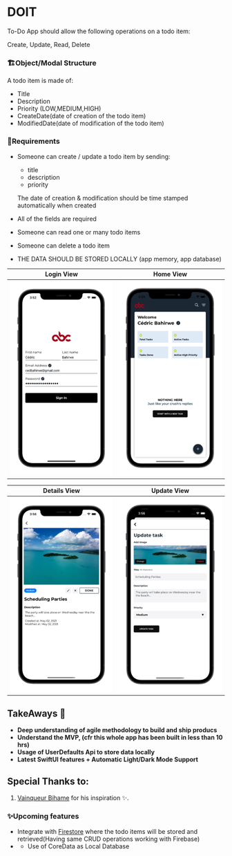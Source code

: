 # DOIT

To-Do App should allow the following operations on a todo item:

Create, Update, Read, Delete

### 🏗Object/Modal Structure

A todo item is made of:

- Title
- Description
- Priority (LOW,MEDIUM,HIGH)
- CreateDate(date of creation of the todo item)
- ModifiedDate(date of modification of the todo item)

### 🔖Requirements

- Someone can create / update a todo item by sending:

  - title
  - description
  - priority

  The date of creation & modification should be time stamped automatically when created

- All of the fields are required
- Someone can read one or many todo items
- Someone can delete a todo item
- THE DATA SHOULD BE STORED LOCALLY (app memory, app database)

Login View                   |  Home View
:-------------------------:|:-------------------------:
![](auth.png)  |  ![](welcome.png)

Details View                 |  Update View
:-------------------------:|:-------------------------:
![](details.png)  |  ![](update.png)


## TakeAways 🚀

- **Deep understanding of agile methodology to build and ship producs**
- **Understand the MVP, (cfr this whole app has been built in less than 10 hrs)**
- **Usage of UserDefaults Api to store data locally**
- **Latest SwiftUI features + Automatic Light/Dark Mode Support**

## Special Thanks to:

1. [Vainqueur Bihame](https://github.com/WinnersProx) for his inspiration ✨.


### ✨Upcoming features

- Integrate with [Firestore](https://firebase.google.com/docs/firestore) where the todo items will be stored and retrieved(Having same CRUD operations working with Firebase)
- - Use of CoreData as Local Database
